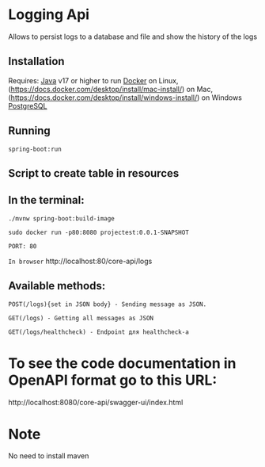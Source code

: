 # Logging Api
Allows to persist logs to a database and file and show the history of the logs

## Installation
Requires:
[Java](https://www.oracle.com/java/technologies/javase/jdk17-archive-downloads.html) v17 or higher to run
[Docker](https://docs.docker.com/desktop/install/linux-install/) on Linux, (https://docs.docker.com/desktop/install/mac-install/) on Mac, (https://docs.docker.com/desktop/install/windows-install/) on Windows
[PostgreSQL](https://www.postgresql.org/)

## Running

``
spring-boot:run
``

## Script to create table in resources

## In the terminal:
``
./mvnw spring-boot:build-image
``

``
sudo docker run -p80:8080 projectest:0.0.1-SNAPSHOT
``

``
PORT: 80
``

``
In browser
``
http://localhost:80/core-api/logs

## Available methods:
``
POST(/logs){set in JSON body} - Sending message as JSON.
``

``
GET(/logs) - Getting all messages as JSON
``

``
GET(/logs/healthcheck) - Endpoint для healthcheck-а
``

# To see the code documentation in OpenAPI format go to this URL:
http://localhost:8080/core-api/swagger-ui/index.html

# Note
No need to install maven